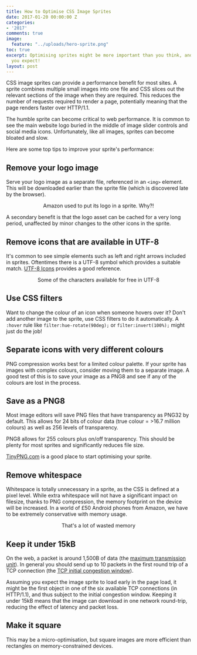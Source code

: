 ```yaml
---
title: How to Optimise CSS Image Sprites
date: 2017-01-20 00:00:00 Z
categories:
- '2017'
comments: true
image:
  feature: "../uploads/hero-sprite.png"
toc: true
excerpt: Optimising sprites might be more important than you think, and easier than
  you expect!
layout: post
---
```


CSS image sprites can provide a performance benefit for most sites.
A sprite combines multiple small images into one file and CSS slices out the relevant sections of the image when they are required.
This reduces the number of requests required to render a page, potentially meaning that the page renders faster over HTTP/1.1.

The humble sprite can become critical to web performance. It is common to see the main website logo buried in the middle of image slider controls and social media icons.
Unfortunately, like all images, sprites can become bloated and slow.

Here are some top tips to improve your sprite's performance:

## Remove your logo image

Serve your logo image as a separate file, referenced in an ```<img>``` element.
This will be downloaded earlier than the sprite file (which is discovered late by the browser).
<figure align="center">
<img style="width:50%;" class="resp" data-width="50" data-src="https://webperf.ninja/uploads/amazon-sprite.png" />
<figcaption>Amazon used to put its logo in a sprite. Why?!</figcaption>
</figure>

A secondary benefit is that the logo asset can be cached for a very long period, 
unaffected by minor changes to the other icons in the sprite.

## Remove icons that are available in UTF-8

It's common to see simple elements such as left and right arrows included in sprites.
Oftentimes there is a UTF-8 symbol which provides a suitable match. <a href="https://www.utf8icons.com/">UTF-8 Icons</a> provides a good reference.
<figure align="center">
<img style="width:50%;" class="resp" data-width="50" data-src="https://webperf.ninja/uploads/utf8-icons.png" />
<figcaption>Some of the characters available for free in UTF-8</figcaption>
</figure>

## Use CSS filters

Want to change the colour of an icon when someone hovers over it? Don't add another image to the sprite, use CSS filters to do it automatically.
A ```:hover``` rule like ```filter:hue-rotate(90deg);``` or ```filter:invert(100%);``` might just do the job!

## Separate icons with very different colours

PNG compression works best for a limited colour palette. If your sprite has images with complex colours, consider moving them to a separate image.
A good test of this is to save your image as a PNG8 and see if any of the colours are lost in the process.

## Save as a PNG8

Most image editors will save PNG files that have transparency as PNG32 by default.
This allows for 24 bits of colour data (true colour = >16.7 million colours) as well as 256 levels of transparency.

PNG8 allows for 255 colours plus on/off transparency. This should be plenty for most sprites and significantly reduces file size.

<a href="https://tinypng.com/">TinyPNG.com</a> is a good place to start optimising your sprite.

## Remove whitespace

Whitespace is totally unnecessary in a sprite, as the CSS is defined at a pixel level.
While extra whitespace will not have a significant impact on filesize, thanks to PNG compression, the memory footprint on the device will be increased.
In a world of £50 Android phones from Amazon, we have to be extremely conservative with memory usage.

<figure align="center">
<img style="width:50%;" class="resp" data-width="50" data-src="https://webperf.ninja/uploads/sprite-whitespace.png" />
<figcaption>That's a lot of wasted memory</figcaption>
</figure>

## Keep it under 15kB

On the web, a packet is around 1,500B of data (the [maximum transmission unit](https://en.m.wikipedia.org/wiki/Maximum_transmission_unit)). In general you should send up to 10 packets in the first round trip of a TCP connection (the [TCP initial congestion window](https://en.m.wikipedia.org/wiki/TCP_congestion_control#Congestion_window)).

Assuming you expect the image sprite to load early in the page load, it might be the first object in one of the six available TCP connections (in HTTP/1.1), and thus subject to the initial congestion window. Keeping it under 15kB means that the image can download in one network round-trip, reducing the effect of latency and packet loss.

## Make it square

This may be a micro-optimisation, but square images are more efficient than rectangles on memory-constrained devices.